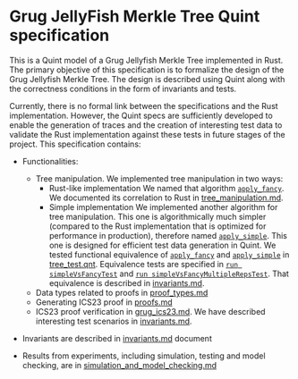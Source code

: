 # Grug JellyFish Merkle Tree Quint specification

This is a Quint model of a Grug Jellyfish Merkle Tree implemented in Rust. The primary objective of this specification is to formalize the design of the Grug Jellyfish Merkle Tree. The design is described using Quint along with the correctness conditions in the form of invariants and tests.

Currently, there is no formal link between the specifications and the Rust implementation. However, the Quint specs are sufficiently developed to enable the generation of traces and the creation of interesting test data to validate the Rust implementation against these tests in future stages of the project. This specification contains:

- Functionalities:
  - Tree manipulation. We implemented tree manipulation in two ways:
    - Rust-like implementation
      We named that algorithm [`apply_fancy`](./quint/apply_fancy.qnt). We documented its correlation to Rust in [tree_manipulation.md](./docs/tree_manipulation.md).
    - Simple implementation
      We implemented another algorithm for tree manipulation. This one is algorithmically much simpler (compared to the Rust implementation that is optimized for performance in production), therefore named [`apply_simple`](./quint/apply_simple.qnt). This one is designed for efficient test data generation in Quint.
      We tested functional equivalence of [`apply_fancy`](./quint/apply_fancy.qnt) and [`apply_simple`](./quint/apply_simple.qnt) in [tree_test.qnt](./quint/test/tree_test.qnt). Equivalence tests are specified in [`run simpleVsFancyTest`](./quint/test/tree_test.qnt#L12-L19) and [`run simpleVsFancyMultipleRepsTest`](./quint/test/tree_test.qnt#L21-L35).
      That equivalence is described in [invariants.md](./docs/invariants.md#testing-functional-equivalence).
  - Data types related to proofs in [proof_types.md](./docs/proof_types.md)
  - Generating ICS23 proof in [proofs.md](./docs/proofs.md)
  - ICS23 proof verification in [grug_ics23.md](./docs/grug_ics23.md). We have described interesting test scenarios in [invariants.md](./docs/invariants.md#testing-proofs).

- Invariants are described in [invariants.md](./docs/invariants.md) document
- Results from experiments, including simulation, testing and model checking, are in [simulation_and_model_checking.md](./docs/simulation_and_model_checking.md)
